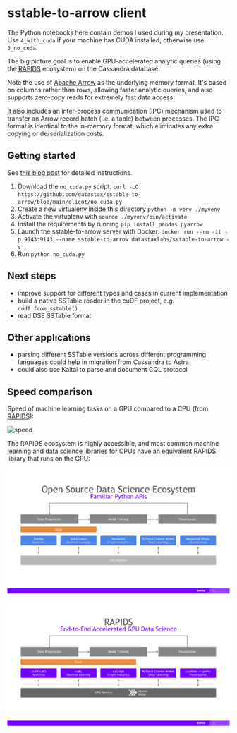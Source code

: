# sstable-to-arrow client

The Python notebooks here contain demos I used during my presentation. Use
`4_with_cuda` if your machine has CUDA installed, otherwise use `3_no_cuda`.

The big picture goal is to enable GPU-accelerated analytic queries (using the
[RAPIDS](https://rapids.ai/index.html) ecosystem) on the Cassandra database.

Note the use of [Apache Arrow](http://arrow.apache.org/) as the underlying
memory format. It's based on columns rather than rows, allowing faster analytic
queries, and also supports zero-copy reads for extremely fast data access.

It also includes an inter-process communication (IPC) mechanism used to transfer
an Arrow record batch (i.e. a table) between processes. The IPC format is
identical to the in-memory format, which eliminates any extra copying or
de/serialization costs.

## Getting started

See [this blog post](https://www.datastax.com/blog/analyzing-cassandra-data-using-gpus-part-2)
for detailed instructions.

1. Download the `no_cuda.py` script: `curl -LO https://github.com/datastax/sstable-to-arrow/blob/main/client/no_cuda.py`
3. Create a new virtualenv inside this directory `python -m venv ./myvenv`
4. Activate the virtualenv with `source ./myvenv/bin/activate`
5. Install the requirements by running `pip install pandas pyarrow`
6. Launch the sstable-to-arrow server with Docker: `docker run --rm -it -p 9143:9143 --name sstable-to-arrow datastaxlabs/sstable-to-arrow -s`
7. Run `python no_cuda.py`

## Next steps

- improve support for different types and cases in current implementation
- build a native SSTable reader in the cuDF project, e.g. `cudf.from_sstable()`
- read DSE SSTable format

## Other applications

- parsing different SSTable versions across different programming languages could help in migration from Cassandra to Astra
- could also use Kaitai to parse and document CQL protocol

## Speed comparison

Speed of machine learning tasks on a GPU compared to a CPU (from [RAPIDS](https://rapids.ai/about.html)):

![speed](https://rapids.ai/assets/images/rapids-end-to-end-performance-chart-oss-page-r4.svg)

The RAPIDS ecosystem is highly accessible, and most common machine learning and
data science libraries for CPUs have an equivalent RAPIDS library that runs on
the GPU:

![familiar python apis](assets/rapids-vs-cpu-1.png)

![rapids equivalents](assets/rapids-vs-cpu-2.png)

